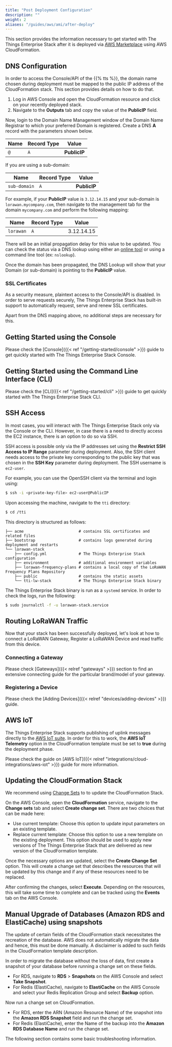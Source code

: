 ```yaml
---
title: "Post Deployment Configuration"
description: ""
weight: 2
aliases: "/guides/aws/ami/after-deploy"
---
```


This section provides the information necessary to get started with The Things Enterprise Stack after it is deployed via [AWS Marketplace](https://aws.amazon.com/marketplace/pp/The-Things-Industries-The-Things-Enterprise-Stack/B081HZKDJ4) using AWS CloudFormation.

<!--more-->

## DNS Configuration

In order to access the Console/API of the {{% tts %}}, the domain name chosen during deployment must be mapped to the public IP address of the CloudFormation stack. This section provides details on how to do that.

1. Log in AWS Console and open the CloudFormation resource and click on your recently deployed stack.
2. Navigate to the **Outputs** tab and copy the value of the **PublicIP** field.

Now, login to the Domain Name Management window of the Domain Name Registrar to which your preferred Domain is registered. Create a DNS **A** record with the parameters shown below.

|**Name**|**Record Type**|**Value**|
|---|---|---|
|`@`|`A`|**PublicIP**|

If you are using a sub-domain:

|**Name**|**Record Type**|**Value**|
|---|---|---|
|`sub-domain`|`A`|**PublicIP**|

For example, if your **PublicIP** value is `3.12.14.15` and your sub-domain is `lorawan.mycompany.com`, then navigate to the management tab for the domain `mycompany.com` and perform the following mapping:

|**Name**|**Record Type**|**Value**|
|---|---|---|
|`lorawan`|`A`|3.12.14.15|

There will be an initial propagation delay for this value to be updated. You can check the status via a DNS lookup using either an [online tool](https://network-tools.webwiz.net/nslookup.htm) or using a command line tool (ex: `nslookup`).

Once the domain has been propagated, the DNS Lookup will show that your Domain (or sub-domain) is pointing to the **PublicIP** value.

### SSL Certificates

As a security measure, plaintext access to the Console/API is disabled. In order to serve requests securely, The Things Enterprise Stack has built-in support to automatically request, serve and renew SSL certificates.

Apart from the DNS mapping above, no additional steps are necessary for this.

## Getting Started using the Console

Please check the [Console]({{< ref "/getting-started/console" >}}) guide to get quickly started with The Things Enterprise Stack Console.

## Getting Started using the Command Line Interface (CLI)

Please check the [CLI]({{< ref "/getting-started/cli" >}}) guide to get quickly started with The Things Enterprise Stack CLI.

## SSH Access

In most cases, you will interact with The Things Enterprise Stack only via the Console or the CLI. However, in case there is a need to directly access the EC2 instance, there is an option to do so via SSH.

SSH access is possible only via the IP addresses set using the **Restrict SSH Access to IP Range** parameter during deployment. Also, the SSH client needs access to the private key corresponding to the public key that was chosen in the **SSH Key** parameter during deployment. The SSH username is `ec2-user`.

For example, you can use the OpenSSH client via the terminal and login using:

```bash
$ ssh -i <private-key-file> ec2-user@PublicIP
```

Upon accessing the machine, navigate to the `tti` directory:

```bash
$ cd /tti
```

This directory is structured as follows:

```
├── acme                        # contains SSL certificates and related files
├── bootstrap                   # contains logs generated during deployment and restarts
└── lorawan-stack
    ├── config.yml              # The Things Enterprise Stack configuration
    ├── environment             # additional environment variables
    ├── lorawan-frequency-plans # contains a local copy of the LoRaWAN Frequency Plans Repository
    ├── public                  # contains the static assets
    └── tti-lw-stack            # The Things Enterprise Stack binary
```

The Things Enterprise Stack binary is run as a `systemd` service. In order to check the logs, run the following:

```bash
$ sudo journalctl -f -u lorawan-stack.service
```

## Routing LoRaWAN Traffic

Now that your stack has been successfully deployed, let's look at how to connect a LoRaWAN Gateway, Register a LoRaWAN Device and read traffic from this device.

### Connecting a Gateway

Please check [Gateways]({{< relref "gateways" >}}) section to find an extensive connecting guide for the particular brand/model of your gateway.

### Registering a Device

Please check the [Adding Devices]({{< relref "devices/adding-devices" >}}) guide.

## AWS IoT

The Things Enterprise Stack supports publishing of uplink messages directly to the [AWS IoT suite](https://aws.amazon.com/iot/). In order for this to work, the **AWS IoT Telemetry** option in the CloudFormation template must be set to **true** during the deployment phase.

Please check the guide on [AWS IoT]({{< relref "integrations/cloud-integrations/aws-iot" >}}) guide for more information.

## Updating the CloudFormation Stack

We recommend using [Change Sets](https://docs.aws.amazon.com/AWSCloudFormation/latest/UserGuide/using-cfn-updating-stacks-changesets.html) to to update the CloudFormation Stack.

On the AWS Console, open the **CloudFormation** service, navigate to the **Change sets** tab and select **Create change set**. There are two choices that can be made here:

- Use current template: Choose this option to update input parameters on an existing template.
- Replace current template: Choose this option to use a new template on the existing deployment. This option should be used to apply new versions of The Things Enterprise Stack that are delivered as new version of the CloudFormation template.

Once the necessary options are updated, select the **Create Change Set** option. This will create a change set that describes the resources that will be updated by this change and if any of these resources need to be replaced. 

After confirming the changes, select **Execute**. Depending on the resources, this will take some time to complete and can be tracked using the **Events** tab on the AWS Console.

## Manual Upgrade of Databases (Amazon RDS and ElastiCache) using snapshots

The update of certain fields of the CloudFormation stack necessitates the recreation of the database. AWS does not automatically migrate the data and hence, this must be done manually. A disclaimer is added to such fields in the CloudFormation template description.

In order to migrate the database without the loss of data, first create a snapshot of your database before running a change set on these fields.

- For RDS, navigate to **RDS** > **Snapshots** on the AWS Console and select **Take Snapshot**.
- For Redis (ElastiCache), navigate to **ElastiCache** on the AWS Console and select your Redis Replication Group and select **Backup** option.

Now run a change set on CloudFormation.

- For RDS, enter the ARN (Amazon Resource Name) of the snapshot into the **Amazon RDS Snapshot** field and run the change set.
- For Redis (ElastiCache), enter the Name of the backup into the **Amazon RDS Database Name** and run the change set.

The following section contains some basic troubleshooting information.
